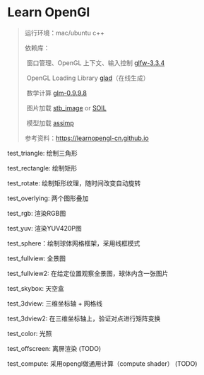 # Learn OpenGl

> 运行环境：mac/ubuntu c++
>
> 依赖库： 
>
> ​       窗口管理、OpenGL 上下文、输入控制  [glfw-3.3.4](https://www.glfw.org/)
>
> ​       OpenGL Loading Library  [glad](https://glad.dav1d.de/)（在线生成）
>
> ​       数学计算 [glm-0.9.9.8](https://github.com/g-truc/glm)
>
> ​       图片加载 [stb_image](https://github.com/nothings/stb)  or [SOIL](https://github.com/littlstar/soil)
>
> ​       模型加载 [assimp](https://github.com/assimp/assimp)
>
> 参考资料：https://learnopengl-cn.github.io

test_triangle: 绘制三角形

test_rectangle: 绘制矩形

test_rotate: 绘制矩形纹理，随时间改变自动旋转

test_overlying: 两个图形叠加

test_rgb: 渲染RGB图

test_yuv: 渲染YUV420P图

test_sphere：绘制球体网格框架，采用线框模式

test_fullview: 全景图

test_fullview2: 在给定位置观察全景图，球体内含一张图片

test_skybox: 天空盒

test_3dview: 三维坐标轴 + 网格线

test_3dview2: 在三维坐标轴上，验证对点进行矩阵变换

test_color: 光照

test_offscreen: 离屏渲染 (TODO)

test_compute: 采用opengl做通用计算（compute shader） (TODO)

